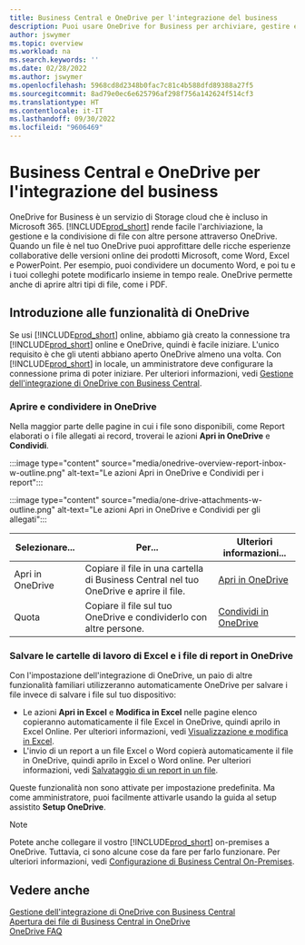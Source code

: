 ```yaml
---
title: Business Central e OneDrive per l'integrazione del business
description: Puoi usare OneDrive for Business per archiviare, gestire e condividere file, come rapporti o allegati. Anche se lo scrivi One Drive.
author: jswymer
ms.topic: overview
ms.workload: na
ms.search.keywords: ''
ms.date: 02/28/2022
ms.author: jswymer
ms.openlocfilehash: 5968cd8d2348b0fac7c81c4b588dfd89388a27f5
ms.sourcegitcommit: 8ad79e0ec6e625796af298f756a142624f514cf3
ms.translationtype: HT
ms.contentlocale: it-IT
ms.lasthandoff: 09/30/2022
ms.locfileid: "9606469"
---
```

# <a name="business-central-and-onedrive-for-business-integration"></a>Business Central e OneDrive per l'integrazione del business

OneDrive for Business è un servizio di Storage cloud che è incluso in Microsoft 365. [!INCLUDE[prod_short](includes/prod_short.md)] rende facile l'archiviazione, la gestione e la condivisione di file con altre persone attraverso OneDrive. Quando un file è nel tuo OneDrive puoi approfittare delle ricche esperienze collaborative delle versioni online dei prodotti Microsoft, come Word, Excel e PowerPoint. Per esempio, puoi condividere un documento Word, e poi tu e i tuoi colleghi potete modificarlo insieme in tempo reale. OneDrive permette anche di aprire altri tipi di file, come i PDF. 

## <a name="get-started-with-onedrive-features"></a>Introduzione alle funzionalità di OneDrive

Se usi [!INCLUDE[prod_short](includes/prod_short.md)] online, abbiamo già creato la connessione tra [!INCLUDE[prod_short](includes/prod_short.md)] online e OneDrive, quindi è facile iniziare. L'unico requisito è che gli utenti abbiano aperto OneDrive almeno una volta. Con [!INCLUDE[prod_short](includes/prod_short.md)] in locale, un amministratore deve configurare la connessione prima di poter iniziare. Per ulteriori informazioni, vedi [Gestione dell'integrazione di OneDrive con Business Central](admin-onedrive-integration.md).

<!-- We've created the connection between [!INCLUDE[prod_short](includes/prod_short.md)] online and OneDrive, so it's easy to get started. The only requirement is that users have opened OneDrive at least one time. -->

### <a name="open-and-share-in-onedrive"></a>Aprire e condividere in OneDrive

Nella maggior parte delle pagine in cui i file sono disponibili, come Report elaborati o i file allegati ai record, troverai le azioni **Apri in OneDrive** e **Condividi**.

:::image type="content" source="media/onedrive-overview-report-inbox-w-outline.png" alt-text="Le azioni Apri in OneDrive e Condividi per i report":::


:::image type="content" source="media/one-drive-attachments-w-outline.png" alt-text="Le azioni Apri in OneDrive e Condividi per gli allegati":::

|Selezionare...|Per...|Ulteriori informazioni...|
|---------|-----|----------------|
|Apri in OneDrive|Copiare il file in una cartella di Business Central nel tuo OneDrive e aprire il file.|[Apri in OneDrive](across-share-onedrive.md#open-in-onedrive) |
|Quota|Copiare il file sul tuo OneDrive e condividerlo con altre persone.|[Condividi in OneDrive](across-share-onedrive.md#share) |

### <a name="save-excel-workbooks-and-report-files-in-onedrive"></a>Salvare le cartelle di lavoro di Excel e i file di report in OneDrive

Con l'impostazione dell'integrazione di OneDrive, un paio di altre funzionalità familiari utilizzeranno automaticamente OneDrive per salvare i file invece di salvare i file sul tuo dispositivo:

- Le azioni **Apri in Excel** e **Modifica in Excel** nelle pagine elenco copieranno automaticamente il file Excel in OneDrive, quindi aprilo in Excel Online. Per ulteriori informazioni, vedi [Visualizzazione e modifica in Excel](across-work-with-excel.md).
- L'invio di un report a un file Excel o Word copierà automaticamente il file in OneDrive, quindi aprilo in Excel o Word online. Per ulteriori informazioni, vedi [Salvataggio di un report in un file](ui-work-report.md#saving-a-report-to-a-file).

Queste funzionalità non sono attivate per impostazione predefinita. Ma come amministratore, puoi facilmente attivarle usando la guida al setup assistito **Setup OneDrive**.

<!--
When you use the **Open in OneDrive** action for the first time, [!INCLUDE[prod_short](includes/prod_short.md)] does the following in your OneDrive:

1. Creates a folder named [!INCLUDE[prod_short](includes/prod_short.md)]. 
2. In the [!INCLUDE[prod_short](includes/prod_short.md)] folder, it creates another folder with the same name as the company you're working in. If you work in more than one company, it will create a folder for the company you're working in when you use the **Open in OneDrive** action. 
3. Puts a copy of the file you selected in the folder, and then opens the file. The next time you use the action, it only copies and opens the file. 

The folder and its content are private until you decide to share them with others. For example, you might decide to share content with one or more of your coworkers, or even people outside of your organization. For more information, see [Share OneDrive files and folders](https://support.microsoft.com/office/share-onedrive-files-and-folders-9fcc2f7d-de0c-4cec-93b0-a82024800c07) in the content for OneDrive.
-->

> [!NOTE]
> Potete anche collegare il vostro [!INCLUDE[prod_short](includes/prod_short.md)] on-premises a OneDrive. Tuttavia, ci sono alcune cose da fare per farlo funzionare. Per ulteriori informazioni, vedi [Configurazione di Business Central On-Premises](admin-onedrive-integration-onpremises.md).

## <a name="see-also"></a>Vedere anche

[Gestione dell'integrazione di OneDrive con Business Central](admin-onedrive-integration.md)  
[Apertura dei file di Business Central in OneDrive](across-share-onedrive.md)  
[OneDrive FAQ](admin-onedrive-faq.md)  

